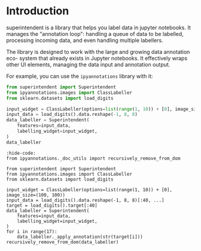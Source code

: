 # Introduction

superintendent is a library that helps you label data in jupyter notebooks. It
manages the "annotation loop": handling a queue of data to be labelled,
processing incoming data, and even handling multiple labellers.

The library is designed to work with the large and growing data annotation eco-
system that already exists in Jupyter notebooks. It effectively wraps other
UI elements, managing the data input and annotation output.

For example, you can use the `ipyannotations` library with it:

```python
from superintendent import Superintendent
from ipyannotations.images import ClassLabeller
from sklearn.datasets import load_digits

input_widget = ClassLabeller(options=list(range(1, 10)) + [0], image_size=(100, 100))
input_data = load_digits().data.reshape(-1, 8, 8)
data_labeller = Superintendent(
    features=input_data,
    labelling_widget=input_widget,
)
data_labeller
```

```{jupyter-execute}
:hide-code:
from ipyannotations._doc_utils import recursively_remove_from_dom

from superintendent import Superintendent
from ipyannotations.images import ClassLabeller
from sklearn.datasets import load_digits

input_widget = ClassLabeller(options=list(range(1, 10)) + [0], image_size=(100, 100))
input_data = load_digits().data.reshape(-1, 8, 8)[:40, ...]
target = load_digits().target[:40]
data_labeller = Superintendent(
    features=input_data,
    labelling_widget=input_widget,
)
for i in range(17):
    data_labeller._apply_annotation(str(target[i]))
recursively_remove_from_dom(data_labeller)
```
